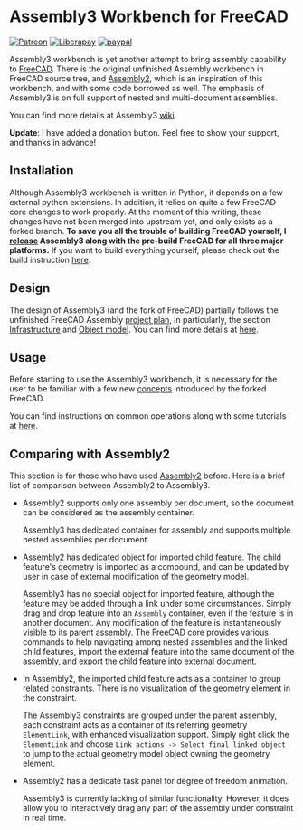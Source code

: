 # Assembly3 Workbench for FreeCAD

[![Patreon](https://img.shields.io/badge/patreon-donate-blue.svg)](https://www.patreon.com/thundereal)
[![Liberapay](http://img.shields.io/liberapay/patrons/realthunder.svg?logo=liberapay)](https://liberapay.com/realthunder/donate)
[![paypal](https://img.shields.io/badge/Donate-PayPal-blue.svg)](https://www.paypal.me/realthunder)

Assembly3 workbench is yet another attempt to bring assembly capability to
[FreeCAD](http://www.freecadweb.org/). There is the original unfinished
Assembly workbench in FreeCAD source tree, and
[Assembly2](https://github.com/hamish2014/FreeCAD_assembly2), which is an
inspiration of this workbench, and with some code borrowed as well. The
emphasis of Assembly3 is on full support of nested and multi-document
assemblies. 

You can find more details at Assembly3 [wiki](../../wiki/Home).

__Update__: I have added a donation button. Feel free to show your support, and
thanks in advance!

## Installation

Although Assembly3 workbench is written in Python, it depends on a few external
python extensions. In addition, it relies on quite a few FreeCAD core changes
to work properly. At the moment of this writing, these changes have not been
merged into upstream yet, and only exists as a forked branch. __To save you all
the trouble of building FreeCAD yourself, I [release](../../releases) Assembly3
along with the pre-build FreeCAD for all three major platforms.__
If you want to build everything yourself, please check out the build
instruction [here](../../wiki/Build-Instruction).

## Design

The design of Assembly3 (and the fork of FreeCAD) partially follows the
unfinished FreeCAD Assembly [project plan](https://www.freecadweb.org/wiki/Assembly_project), 
in particularly, the section [Infrastructure](https://www.freecadweb.org/wiki/Assembly_project#Infrastructure)
and [Object model](https://www.freecadweb.org/wiki/Assembly_project#Object_model).
You can find more details at [here](../../wiki/Design).

## Usage

Before starting to use the Assembly3 workbench, it is necessary for the user to
be familiar with a few new [concepts](../../wiki/Concepts) introduced by the forked
FreeCAD. 

You can find instructions on common operations along with some tutorials at 
[here](../../wiki/Usage).

## Comparing with Assembly2

This section is for those who have used
[Assembly2](https://github.com/hamish2014/FreeCAD_assembly2) before. Here is
a brief list of comparison between Assembly2 to Assembly3. 

* Assembly2 supports only one assembly per document, so the document can be
  considered as the assembly container.

  Assembly3 has dedicated container for assembly and supports multiple nested
  assemblies per document. 

* Assembly2 has dedicated object for imported child feature. The child
  feature's geometry is imported as a compound, and can be updated by user in
  case of external modification of the geometry model. 

  Assembly3 has no special object for imported feature, although the feature
  may be added through a link under some circumstances. Simply drag and drop
  feature into an `Assembly` container, even if the feature is in another
  document. Any modification of the feature is instantaneously visible to its
  parent assembly. The FreeCAD core provides various commands to help
  navigating among nested assemblies and the linked child features, import the
  external feature into the same document of the assembly, and export the child
  feature into external document.

* In Assembly2, the imported child feature acts as a container to group related
  constraints. There is no visualization of the geometry element in the
  constraint. 

  The Assembly3 constraints are grouped under the parent assembly, each
  constraint acts as a container of its referring geometry `ElementLink`, with
  enhanced visualization support. Simply right click the `ElementLink` and
  choose `Link actions -> Select final linked object` to jump to the actual
  geometry model object owning the geometry element.

* Assembly2 has a dedicate task panel for degree of freedom animation.

  Assembly3 is currently lacking of similar functionality. However, it does
  allow you to interactively drag any part of the assembly under constraint in
  real time.

